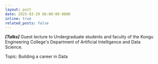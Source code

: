 ```yaml
---
layout: post
date: 2025-03-29 06:00:00-0800
inline: true
related_posts: false
---
```


_**[Talks]**_ Guest lecture to Undergraduate students and faculty of the Kongu Engineering College's Department of Artificial Intelligence and Data Science. 

Topic: Building a career in Data